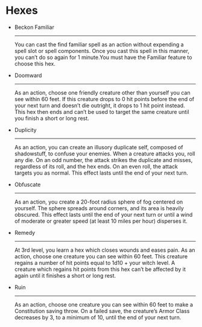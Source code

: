 # Hexes

<div class="grid cards" markdown>

-   Beckon Familiar

    ---

    You can cast the find familiar spell as an action without expending a spell slot or spell components. Once you cast this spell in this manner, you can’t do so again for 1 minute.You must have the Familiar feature to choose this hex.

-   Doomward

    ---

    As an action, choose one friendly creature other than yourself you can see within 60 feet. If this creature drops to 0 hit points before the end of your next turn and doesn’t die outright, it drops to 1 hit point instead. This hex then ends and can’t be used to target the same creature until you finish a short or long rest.

-   Duplicity

    ---

    As an action, you can create an illusory duplicate self, composed of shadowstuff, to confuse your enemies. When a creature attacks you, roll any die. On an odd number, the attack strikes the duplicate and misses, regardless of its roll, and the hex ends. On an even roll, the attack targets you as normal. This effect lasts until the end of your next turn.

-   Obfuscate

    ---

    As an action, you create a 20-foot radius sphere of fog centered on yourself. The sphere spreads around corners, and its area is heavily obscured. This effect lasts until the end of your next turn or until a wind of moderate or greater speed (at least 10 miles per hour) disperses it.

-   Remedy

    ---

    At 3rd level, you learn a hex which closes wounds and eases pain. As an action, choose one creature you can see within 60 feet. This creature regains a number of hit points equal to 1d10 + your witch level. A creature which regains hit points from this hex can’t be affected by it again until it finishes a short or long rest.

-   Ruin

    ---

    As an action, choose one creature you can see within 60 feet to make a Constitution saving throw. On a failed save, the creature’s Armor Class decreases by 3, to a minimum of 10, until the end of your next turn.

</div>
